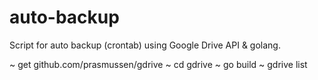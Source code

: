 # auto-backup
Script for auto backup (crontab) using Google Drive API &amp; golang.

~ get github.com/prasmussen/gdrive
~ cd gdrive
~ go build
~ gdrive list
